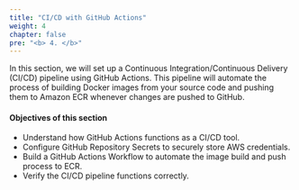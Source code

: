 ```yaml
---
title: "CI/CD with GitHub Actions"
weight: 4
chapter: false
pre: "<b> 4. </b>"
---
```


In this section, we will set up a Continuous Integration/Continuous Delivery (CI/CD) pipeline using GitHub Actions. This pipeline will automate the process of building Docker images from your source code and pushing them to Amazon ECR whenever changes are pushed to GitHub.

#### Objectives of this section

* Understand how GitHub Actions functions as a CI/CD tool.
* Configure GitHub Repository Secrets to securely store AWS credentials.
* Build a GitHub Actions Workflow to automate the image build and push process to ECR.
* Verify the CI/CD pipeline functions correctly.